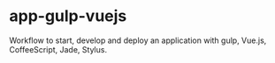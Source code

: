 app-gulp-vuejs
==============

Workflow to start, develop and deploy an application with gulp, Vue.js, CoffeeScript, Jade, Stylus.
